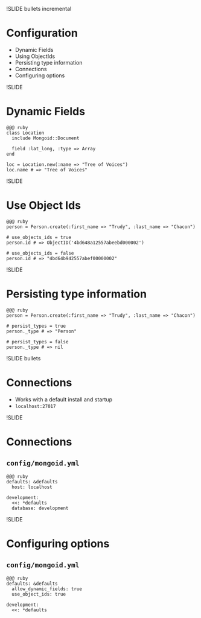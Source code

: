 !SLIDE bullets incremental

# Configuration

* Dynamic Fields
* Using ObjectIds
* Persisting type information
* Connections
* Configuring options

!SLIDE

# Dynamic Fields

    @@@ ruby
    class Location
      include Mongoid::Document

      field :lat_long, :type => Array
    end

    loc = Location.new(:name => "Tree of Voices")
    loc.name # => "Tree of Voices"

!SLIDE

# Use Object Ids

    @@@ ruby
    person = Person.create(:first_name => "Trudy", :last_name => "Chacon")

    # use_objects_ids = true
    person.id # => ObjectID('4bd648a12557abeebd000002')

    # use_objects_ids = false
    person.id # => "4bd64b942557abef00000002"

!SLIDE

# Persisting type information

    @@@ ruby
    person = Person.create(:first_name => "Trudy", :last_name => "Chacon")

    # persist_types = true
    person._type # => "Person"

    # persist_types = false
    person._type # => nil

!SLIDE bullets

# Connections

* Works with a default install and startup
* `localhost:27017`

!SLIDE

# Connections

## `config/mongoid.yml`

    @@@ ruby
    defaults: &defaults
      host: localhost

    development:
      <<: *defaults
      database: development

!SLIDE

# Configuring options

## `config/mongoid.yml`

    @@@ ruby
    defaults: &defaults
      allow_dynamic_fields: true
      use_object_ids: true

    development:
      <<: *defaults

